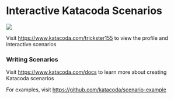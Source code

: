 # Interactive Katacoda Scenarios

[![](http://shields.katacoda.com/katacoda/trickster155/count.svg)](https://www.katacoda.com/trickster155 "Get your profile on Katacoda.com")

Visit https://www.katacoda.com/trickster155 to view the profile and interactive scenarios

### Writing Scenarios
Visit https://www.katacoda.com/docs to learn more about creating Katacoda scenarios

For examples, visit https://github.com/katacoda/scenario-example
